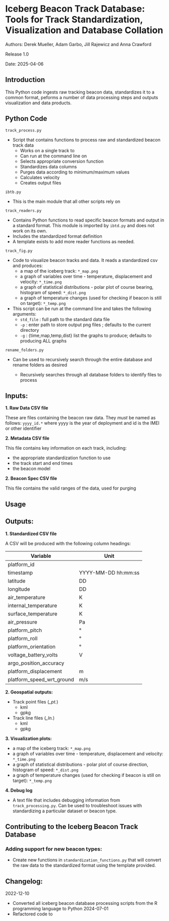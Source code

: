 # Iceberg Beacon Track Database: Tools for Track Standardization, Visualization and Database Collation 

Authors: Derek Mueller, Adam Garbo, Jill Rajewicz and Anna Crawford


Release 1.0 

Date: 2025-04-06

## Introduction
This Python code ingests raw tracking beacon data, standardizes it to a common format, peforms a number of data processing steps and outputs visualization and data products.

## Python Code
`track_process.py`
* Script that contains functions to process raw and standardized beacon track data
  * Works on a single track to 
  * Can run at the command line on 
  * Selects appropriate conversion function
  * Standardizes data columns
  * Purges data according to minimum/maximum values
  * Calculates velocity
  * Creates output files

`ibtb.py`
* This is the main module that all other scripts rely on


`track_readers.py`
* Contains Python functions to read specific beacon formats and output in a standard format. This module is imported by `ibtd.py` and does not work on its own. 
* Includes the standardized format definition
* A template exists to add more reader functions as needed.  

`track_fig.py` 
* Code to visualize beacon tracks and data. It reads a standardized csv and produces: 
  * a map of the iceberg track: `*_map.png`
  * a graph of variables over time - temperature, displacement and velocity: `*_time.png`
  * a graph of statistical distributions - polar plot of course bearing, histogram of speed: `*_dist.png`
  * a graph of temperature changes (used for checking if beacon is still on target): `*_temp.png`
* This script can be run at the command line and takes the following arguments: 
  * `std_file` : full path to the standard data file
  * `-p` : enter path to store output png files ; defaults to the current directory
  * `-g` : {time,map,temp,dist} list the graphs to produce; defaults to producing ALL graphs

`rename_folders.py`
* Can be used to recursively search through the entire database and rename folders as desired


  * Recursively searches through all database folders to identify files to process

## Inputs:

**1. Raw Data CSV file**

These are files containing the beacon raw data.  They *must* be named as follows: `yyyy_id.*` where yyyy is the year of deployment and id is the IMEI or other identifier

**2. Metadata CSV file**

This file contains key information on each track, including: 
* the appropriate standardization function to use
* the track start and end times
* the beacon model

**2. Beacon Spec CSV file**

This file contains the valid ranges of the data, used for purging

## Usage

## Outputs:

**1. Standardized CSV file**

A CSV will be produced with the following column headings:

| Variable | Unit |
| --- | ---  |
| platform_id |   |
| timestamp | YYYY-MM-DD hh:mm:ss |
| latitude | DD  |
| longitude | DD |
| air_temperature | K |
| internal_temperature | K  |
| surface_temperature | K |
| air_pressure | Pa |
| platform_pitch | ° |
| platform_roll | ° |
| platform_orientation | ° |
| voltage_battery_volts | V  |
| argo_position_accuracy |   |
| platform_displacement | m |
| platform_speed_wrt_ground | m/s |

**2. Geospatial outputs:**
* Track point files (*_pt.*)
  * kml
  * gpkg
* Track line files (*_ln.*)
  * kml
  * gpkg

**3. Visualization plots:**
  * a map of the iceberg track: `*_map.png`
  * a graph of variables over time - temperature, displacement and velocity: `*_time.png`
  * a graph of statistical distributions - polar plot of course direction, histogram of speed: `*_dist.png`
  * a graph of temperature changes (used for checking if beacon is still on target): `*_temp.png`

**4. Debug log**
* A text file that includes debugging information from `track_processing.py`. Can be used to troubleshoot issues with standardizing a particular dataset or beacon type.


## Contributing to the Iceberg Beacon Track Database
### Adding support for new beacon types: 
* Create new functions in `standardization_functions.py` that will convert the raw data to the standardized format using the template provided. 

## Changelog:
2022-12-10
* Converted all iceberg beacon database processing scripts from the R programming language to Python
2024-07-01
* Refactored code to 
